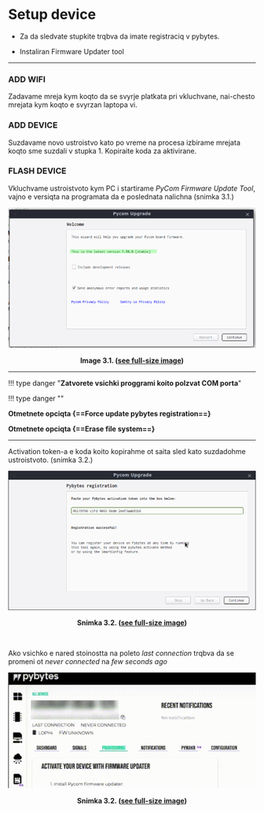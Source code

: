 # Setup device

* Za da sledvate stupkite trqbva da imate registraciq v pybytes.

* Instaliran Firmware Updater tool

------



### ADD WIFI

Zadavame mreja kym koqto da se svyrje platkata pri vkluchvane, nai-chesto mrejata kym koqto e svyrzan laptopa vi.



### ADD DEVICE

Suzdavame novo ustroistvo kato po vreme na procesa izbirame mrejata koqto sme suzdali v stupka 1. Kopiraite koda za aktivirane.

<!-- **<p style="text-align: center;"> ![import-from-vcs.png](/img/ref-token.png) </p>** **<p style="text-align: center;"> Image 3.1. (<a href="/img/ref-token.png">see full-size image</a>) </p>** -->



### FLASH DEVICE

Vkluchvame ustroistvoto kym PC i startirame _PyCom Firmware Update Tool_, vajno e versiqta na programata da e poslednata nalichna (snimka 3.1.) 

**<p style="text-align: center;"> ![pycomflasher.png](assets/images/pycomflasher.png) </p>** **<p style="text-align: center;"> Image 3.1. (<a href="../assets/images/pycomflasher.png">see full-size image</a>) </p>**

------



<!--Text can be {--deleted--} and replacement text {++added++}. This can also be combined into {~~one~>a single~~} operation. {==Highlighting==} is also possible {>>and comments can be added inline<<}. {== Formatting can also be applied to blocks, by putting the opening and closing tags on separate lines and adding new lines between the tags and the content. ==}-->





!!! type danger "**Zatvorete vsichki proggrami koito polzvat COM porta**"

!!! type danger ""

**Otmetnete opciqta {==Force update pybytes registration==}**

**Otmetnete opciqta {==Erase file system==}**

------

Activation token-a e koda koito kopirahme ot saita sled kato suzdadohme ustroistvoto. (snimka 3.2.)

**<p style="text-align: center;"> ![pybytes-reg.png](/assets/images/pybytes-reg.png) </p>** **<p style="text-align: center;"> Snimka 3.2. (<a href="../assets/images/pybytes-reg.png">see full-size image</a>) </p>** <br />

Ako vsichko e nared stoinostta na poleto _last connection_ trqbva da se promeni ot _never connected_ na _few seconds ago_

**<p style="text-align: center;"> ![connection-ok.gif](/assets/videos/connection-ok.gif) </p>** **<p style="text-align: center;"> Snimka 3.2. (<a href="/assets/videos/connection-ok.gif">see full-size image</a>) </p>**